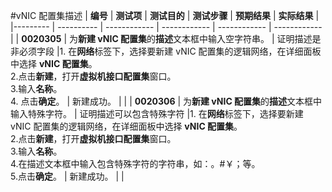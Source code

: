 #vNIC 配置集描述
| **编号** | **测试项** | **测试目的** | **测试步骤** | **预期结果** | **实际结果** |
|--------- | ---------- | ------------ | ------------ | ------------ | ------------ |
| **0020305** | 为**新建 vNIC 配置集**的**描述**文本框中输入空字符串。 | 证明描述是非必须字段 |1. 在**网络**标签下，选择要新建 vNIC 配置集的逻辑网络，在详细面板中选择 **vNIC 配置集**。<br/>2.点击**新建**，打开**虚拟机接口配置集**窗口。<br/>3.输入**名称**。<br/>4. 点击**确定**。 | 新建成功。 |   |
| **0020306** | 为**新建 vNIC 配置集**的**描述**文本框中输入特殊字符。 | 证明描述可以包含特殊字符 |1. 在**网络**标签下，选择要新建 vNIC 配置集的逻辑网络，在详细面板中选择 **vNIC 配置集**。<br/>2.点击**新建**，打开**虚拟机接口配置集**窗口。<br/>3.输入**名称**。<br/>4.在描述文本框中输入包含特殊字符的字符串，如：。#￥；等。 <br/>5.点击**确定**。 | 新建成功。 |   |
